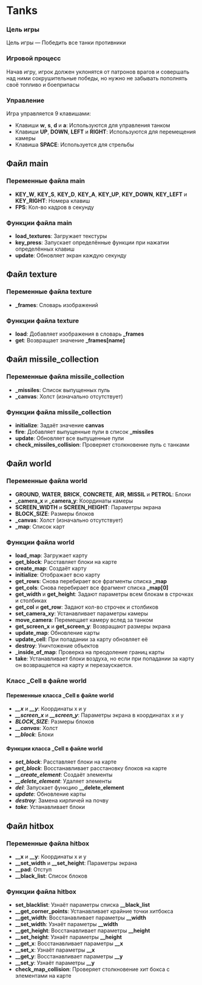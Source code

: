 # Tanks

### Цель игры
Цель игры — Победить все танки противники

### Игровой процесс
Начав игру, игрок должен уклонятся от патронов врагов и совершать над ними сокрушительные победы, но нужно не забывать пополнять своё топливо и боеприпасы

### Управление
Игра управляется 9 клавишами:

- Клавиши **w**, **s**, **d** и **a**: Используются для управления танком
- Клавиши **UP**, **DOWN**, **LEFT** и **RIGHT**: Используются для перемещения камеры
- Клавиша **SPACE**: Используется для стрельбы

## Файл main
### Переменные файла main
- **KEY_W**, **KEY_S**, **KEY_D**, **KEY_A**, **KEY_UP**, **KEY_DOWN**, **KEY_LEFT** и **KEY_RIGHT**: Номера клавиш
- **FPS**: Кол-во кадров в секунду

### Функции файла main
- **load_textures**: Загружает текстуры
- **key_press**: Запускает определённые функции при нажатии определённых клавиш
- **update**: Обновляет экран каждую секунду

## Файл texture
### Переменные файла texture
- **_frames**: Словарь изображений

### Функции файла texture
- **load**: Добавляет изображения в словарь **_frames**
- **get**: Возвращает значение **_frames[name]**

## Файл missile_colleсtion
### Переменные файла missile_colleсtion
- **_missiles**: Список выпущенных пуль
- **_canvas**: Холст (изначально отсутствует)

### Функции файла missile_colleсtion
- **initialize**: Задаёт значение **canvas**
- **fire**: Добавляет выпущенные пули в список **_missiles**
- **update**: Обновляет все выпущенные пули
- **check_missiles_collision**: Проверяет столкновение пуль с танками

## Файл world
### Переменные файла world
- **GROUND**, **WATER**, **BRICK**, **CONCRETE**, **AIR**, **MISSIL** и **PETROL**: Блоки
- **_camera_x** и **_camera_y**: Координаты камеры
- **SCREEN_WIDTH** и **SCREEN_HEIGHT**: Параметры экрана
- **BLOCK_SIZE**: Размеры блоков
- **_canvas**: Холст (изначально отсутствует)
- **_map**: Список карт

### Функции файла world
- **load_map**: Загружает карту
- **get_block**: Расставляет блоки на карте
- **create_map**: Создаёт карту
- **initialize**: Отображает всю карту
- **get_rows**: Снова перебирает все фрагменты списка **_map**
- **get_cols**: Снова перебирает все фрагмент списка **_map[0]**
- **get_width** и **get_height**: Задают параметры всем блокам в строчках и столбиках
- **get_col** и **get_row**: Задают кол-во строчек и столбиков
- **set_camera_xy**: Устанавливает параметры камеры
- **move_camera**: Перемещает камеру вслед за танком
- **get_screen_x** и **get_screen_y**: Возвращают размеры экрана
- **update_map**: Обновление карты
- **update_cell**: При попадании за карту обновляет её
- **destroy**: Уничтожение объектов
- **_inside_of_map**: Проверка на преодоление границ карты
- **take**: Устанавливает блоки воздуха, но если при попадании за карту он возвращается на карту и перезаускается.

### Класс _Cell в файле world
#### Переменные класса _Cell в файле world
- ***__x*** и ***__y***: Координаты x и y
- ***__screen_x*** и ***__screen_y***: Параметры экрана в координатах x и y
- ***BLOCK_SIZE***: Размеры блоков
- ***__canvas***: Холст
- ***__block***: Блоки

#### Функции класса _Cell в файле world
- ***set_block***: Расставляет блоки на карте
- ***get_block***: Восстанавливает расстановку блоков на карте
- ***__create_element***: Создаёт элементы
- ***__delete_element***: Удаляет элементы
- ***__del__***: Запускает функцию **__delete_element**
- ***update***: Обновление карты
- ***destroy***: Замена кирпичей на почву
- ***take***: Устанавливает блоки

## Файл hitbox
### Переменные файла hitbox
- **__x** и **__y**: Координаты x и y
- **__set_width** и **__set_height**: Параметры экрана
- **__pad**: Отступ
- **__black_list**: Список блоков
### Функции файла hitbox
- **set_blacklist**: Узнаёт параметры списка **__black_list**
- **__get_corner_points**: Устанавливает крайние точки хитбокса
- **__get_width**: Восстанавливает параметры **__width**
- **__set_width**: Узнаёт параметры **__width**
- **__get_height**: Восстанавливает параметры **__height**
- **__set_height**: Узнаёт параметры **__height**
- **__get_x**: Восстанавливает параметры **__x**
- **__set_x**: Узнаёт параметры **__x**
- **__get_y**: Восстанавливает параметры **__y**
- **__set_y**: Узнаёт параметры **__y**
- **check_map_collision**: Проверяет столкновение хит бокса с элементами на карте